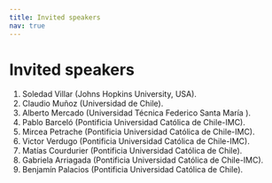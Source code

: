 ```yaml
---
title: Invited speakers
nav: true
---
```


# Invited speakers

1. Soledad Villar (Johns Hopkins University, USA).
2. Claudio Muñoz (Universidad de Chile).
3. Alberto Mercado (Universidad Técnica Federico Santa María ).
4. Pablo Barceló (Pontificia Universidad Católica de Chile-IMC).
5. Mircea Petrache (Pontificia Universidad Católica de Chile-IMC).
6. Victor Verdugo (Pontificia Universidad Católica de Chile-IMC).
7. Matías Courdurier (Pontificia Universidad Católica de Chile).
8. Gabriela Arriagada (Pontificia Universidad Católica de Chile-IMC).
9. Benjamín Palacios (Pontificia Universidad Católica de Chile).
